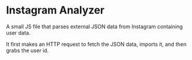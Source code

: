 # Instagram Analyzer

A small JS file that parses external JSON data from Instagram containing user data. 

It first makes an HTTP request to fetch the JSON data, imports it, and then grabs the user id.
